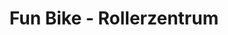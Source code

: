 ---
title: "Fun Bike - Rollerzentrum"
url: /bietigheim-bissingen/fun-bike-rollerzentrum/
shop: Motorrad
---